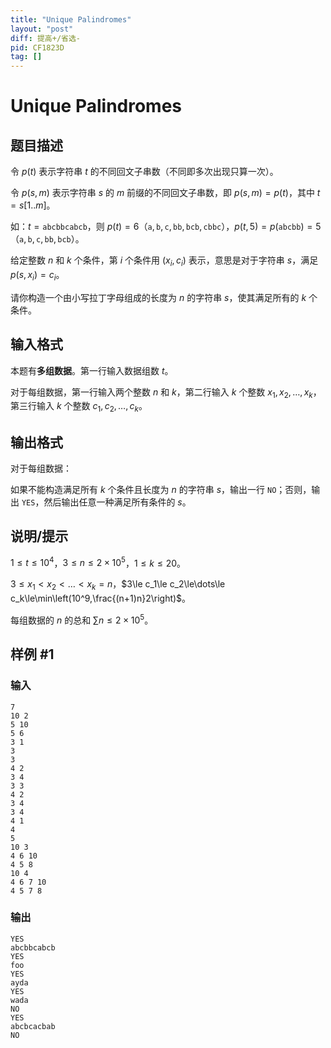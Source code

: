 ```yaml
---
title: "Unique Palindromes"
layout: "post"
diff: 提高+/省选-
pid: CF1823D
tag: []
---
```


# Unique Palindromes

## 题目描述

令 $p(t)$ 表示字符串 $t$ 的不同回文子串数（不同即多次出现只算一次）。

令 $p(s,m)$ 表示字符串 $s$ 的 $m$ 前缀的不同回文子串数，即 $p(s,m)=p(t)$，其中 $t=s[1..m]$。

如：$t=\texttt{abcbbcabcb}$，则 $p(t)=6$（$\texttt{a},\texttt{b},\texttt{c},\texttt{bb},\texttt{bcb},\texttt{cbbc}$），$p(t,5)=p(\texttt{abcbb})=5$（$\texttt{a},\texttt{b},\texttt{c},\texttt{bb},\texttt{bcb}$）。

给定整数 $n$ 和 $k$ 个条件，第 $i$ 个条件用 $(x_i,c_i)$ 表示，意思是对于字符串 $s$，满足 $p(s,x_i)=c_i$。

请你构造一个由小写拉丁字母组成的长度为 $n$ 的字符串 $s$，使其满足所有的 $k$ 个条件。

## 输入格式

本题有**多组数据**。第一行输入数据组数 $t$。

对于每组数据，第一行输入两个整数 $n$ 和 $k$，第二行输入 $k$ 个整数 $x_1,x_2,\dots,x_k$，第三行输入 $k$ 个整数 $c_1,c_2,\dots,c_k$。

## 输出格式

对于每组数据：

如果不能构造满足所有 $k$ 个条件且长度为 $n$ 的字符串 $s$，输出一行 `NO`；否则，输出 `YES`，然后输出任意一种满足所有条件的 $s$。

## 说明/提示

$1\le t\le10^4$，$3\le n\le2\times10^5$，$1\le k\le20$。

$3\le x_1<x_2<\dots<x_k=n$，$3\le c_1\le c_2\le\dots\le c_k\le\min\left(10^9,\frac{(n+1)n}2\right)$。

每组数据的 $n$ 的总和 $\sum n\le2\times10^5$。

## 样例 #1

### 输入

```
7
10 2
5 10
5 6
3 1
3
3
4 2
3 4
3 3
4 2
3 4
3 4
4 1
4
5
10 3
4 6 10
4 5 8
10 4
4 6 7 10
4 5 7 8
```

### 输出

```
YES
abcbbcabcb
YES
foo
YES
ayda
YES
wada
NO
YES
abcbcacbab
NO
```

